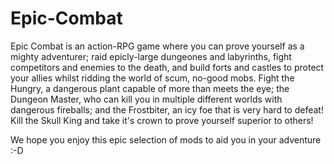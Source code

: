 # Epic-Combat

Epic Combat is an action-RPG game where you can prove yourself as a mighty adventurer; raid epicly-large dungeones and labyrinths, fight competitors and enemies to the death, and build forts and castles to protect your allies whilst ridding the world of scum, no-good mobs. Fight the Hungry, a dangerous plant capable of more than meets the eye; the Dungeon Master, who can kill you in multiple different worlds with dangerous fireballs; and the Frostbiter, an icy foe that is very hard to defeat! Kill the Skull King and take it's crown to prove yourself superior to others!

We hope you enjoy this epic selection of mods to aid you in your adventure :-D
